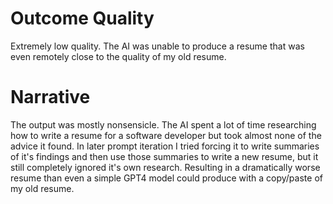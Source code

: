 # Outcome Quality
Extremely low quality. The AI was unable to produce a resume that was even remotely close to the quality of my old resume.

# Narrative

The output was mostly nonsensicle. The AI spent a lot of time researching how to 
write a resume for a software developer but took almost none of the advice it found. In later prompt iteration I tried forcing it to write summaries of 
it's findings and then use those summaries to write a new resume, but it still
completely ignored it's own research. Resulting in a dramatically worse resume
than even a simple GPT4 model could produce with a copy/paste of my old resume.